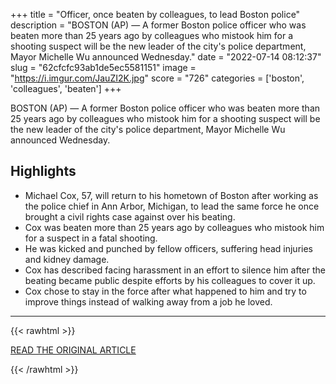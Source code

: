 +++
title = "Officer, once beaten by colleagues, to lead Boston police"
description = "BOSTON (AP) — A former Boston police officer who was beaten more than 25 years ago by colleagues who mistook him for a shooting suspect will be the new leader of the city's police department, Mayor Michelle Wu announced Wednesday."
date = "2022-07-14 08:12:37"
slug = "62cfcfc93ab1de5ec5581151"
image = "https://i.imgur.com/JauZI2K.jpg"
score = "726"
categories = ['boston', 'colleagues', 'beaten']
+++

BOSTON (AP) — A former Boston police officer who was beaten more than 25 years ago by colleagues who mistook him for a shooting suspect will be the new leader of the city's police department, Mayor Michelle Wu announced Wednesday.

## Highlights

- Michael Cox, 57, will return to his hometown of Boston after working as the police chief in Ann Arbor, Michigan, to lead the same force he once brought a civil rights case against over his beating.
- Cox was beaten more than 25 years ago by colleagues who mistook him for a suspect in a fatal shooting.
- He was kicked and punched by fellow officers, suffering head injuries and kidney damage.
- Cox has described facing harassment in an effort to silence him after the beating became public despite efforts by his colleagues to cover it up.
- Cox chose to stay in the force after what happened to him and try to improve things instead of walking away from a job he loved.

---

{{< rawhtml >}}
  <p class="article-category">
    <a target="_blank" href="https://apnews.com/article/police-shootings-boston-michigan-ann-arbor-c163169d71cfd8471f0e18c6e52cf83d">READ THE ORIGINAL ARTICLE</a>
  </p>
{{< /rawhtml >}}
